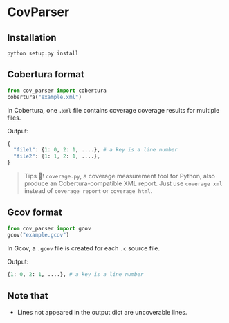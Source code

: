# CovParser

## Installation
```shell
python setup.py install
```

## Cobertura format
```python
from cov_parser import cobertura
cobertura("example.xml")
```

In Cobertura, one `.xml` file contains coverage coverage results for multiple files.

Output:
```python
{
  "file1": {1: 0, 2: 1, ....}, # a key is a line number 
  "file2": {1: 1, 2: 1, ....},
}
```

> Tips 🐙! `coverage.py`, a coverage measurement tool for Python, also produce an Cobertura-compatible XML report. Just use `coverage xml` instead of `coverage report` or `coverage html`.

## Gcov format
```python
from cov_parser import gcov
gcov("example.gcov")
```

In Gcov, a `.gcov` file is created for each `.c` source file.

Output:
```python
{1: 0, 2: 1, ....}, # a key is a line number 
```

## Note that
- Lines not appeared in the output dict are uncoverable lines.
